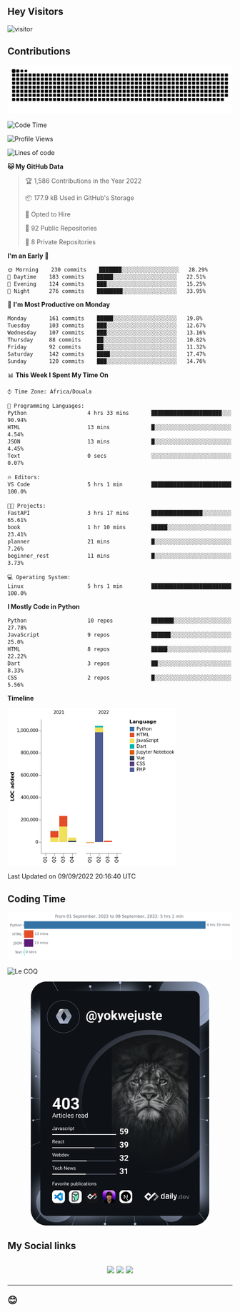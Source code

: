 ## Hey Visitors
![visitor](https://profile-counter.glitch.me/yokwejuste/count.svg)

## Contributions
<p align="center">
  <img src="https://raw.githubusercontent.com/yokwejuste/yokwejuste/output/github-contribution-grid-snake.svg" />
</p>

<!--START_SECTION:waka-->
![Code Time](http://img.shields.io/badge/Code%20Time-1%2C083%20hrs%2053%20mins-blue)

![Profile Views](http://img.shields.io/badge/Profile%20Views-16-blue)

![Lines of code](https://img.shields.io/badge/From%20Hello%20World%20I%27ve%20Written-1%20Million%20lines%20of%20code-blue)

**🐱 My GitHub Data** 

> 🏆 1,586 Contributions in the Year 2022
 > 
> 📦 177.9 kB Used in GitHub's Storage 
 > 
> 💼 Opted to Hire
 > 
> 📜 92 Public Repositories 
 > 
> 🔑 8 Private Repositories  
 > 
**I'm an Early 🐤** 

```text
🌞 Morning    230 commits    ███████░░░░░░░░░░░░░░░░░░   28.29% 
🌆 Daytime    183 commits    █████░░░░░░░░░░░░░░░░░░░░   22.51% 
🌃 Evening    124 commits    ███░░░░░░░░░░░░░░░░░░░░░░   15.25% 
🌙 Night      276 commits    ████████░░░░░░░░░░░░░░░░░   33.95%

```
📅 **I'm Most Productive on Monday** 

```text
Monday       161 commits    █████░░░░░░░░░░░░░░░░░░░░   19.8% 
Tuesday      103 commits    ███░░░░░░░░░░░░░░░░░░░░░░   12.67% 
Wednesday    107 commits    ███░░░░░░░░░░░░░░░░░░░░░░   13.16% 
Thursday     88 commits     ██░░░░░░░░░░░░░░░░░░░░░░░   10.82% 
Friday       92 commits     ██░░░░░░░░░░░░░░░░░░░░░░░   11.32% 
Saturday     142 commits    ████░░░░░░░░░░░░░░░░░░░░░   17.47% 
Sunday       120 commits    ███░░░░░░░░░░░░░░░░░░░░░░   14.76%

```


📊 **This Week I Spent My Time On** 

```text
⌚︎ Time Zone: Africa/Douala

💬 Programming Languages: 
Python                   4 hrs 33 mins       ██████████████████████░░░   90.94% 
HTML                     13 mins             █░░░░░░░░░░░░░░░░░░░░░░░░   4.54% 
JSON                     13 mins             █░░░░░░░░░░░░░░░░░░░░░░░░   4.45% 
Text                     0 secs              ░░░░░░░░░░░░░░░░░░░░░░░░░   0.07%

🔥 Editors: 
VS Code                  5 hrs 1 min         █████████████████████████   100.0%

🐱‍💻 Projects: 
FastAPI                  3 hrs 17 mins       ████████████████░░░░░░░░░   65.61% 
book                     1 hr 10 mins        █████░░░░░░░░░░░░░░░░░░░░   23.41% 
planner                  21 mins             █░░░░░░░░░░░░░░░░░░░░░░░░   7.26% 
beginner_rest            11 mins             █░░░░░░░░░░░░░░░░░░░░░░░░   3.73%

💻 Operating System: 
Linux                    5 hrs 1 min         █████████████████████████   100.0%

```

**I Mostly Code in Python** 

```text
Python                   10 repos            ███████░░░░░░░░░░░░░░░░░░   27.78% 
JavaScript               9 repos             ██████░░░░░░░░░░░░░░░░░░░   25.0% 
HTML                     8 repos             █████░░░░░░░░░░░░░░░░░░░░   22.22% 
Dart                     3 repos             ██░░░░░░░░░░░░░░░░░░░░░░░   8.33% 
CSS                      2 repos             █░░░░░░░░░░░░░░░░░░░░░░░░   5.56%

```


**Timeline**

![Chart not found](https://raw.githubusercontent.com/yokwejuste/yokwejuste/master/charts/bar_graph.png) 


 Last Updated on 09/09/2022 20:16:40 UTC
<!--END_SECTION:waka-->

## Coding Time

[![wakatime-stats](https://github.com/yokwejuste/yokwejuste/blob/master/images/stat.svg)](https://wakatime.com/@yokwejuste)

![Le COQ](https://metrics.lecoq.io/yokwejuste/)
<p align="center">
  <a href="#"><img src="https://github.com/yokwejuste/yokwejuste/blob/master/devcard.svg" width="400" alt="Yonkeu K. Steve's Dev Card"/></a>
</p>
<h2>My Social links<h2>
<p align="center">
  <a href="https://twitter.com/yokwejuste"><img src="https://img.shields.io/badge/twitter-%231DA1F2.svg?style=for-the-badge&logo=Twitter&logoColor=white"></a>
  <a href="https://linkedin.com/in/yokwejuste"><img src="https://img.shields.io/badge/linkedin-%230077B5.svg?style=for-the-badge&logo=linkedin&logoColor=white"></a>
  <a href="https://instagram.com/yokwejuste0"><img src="https://img.shields.io/badge/instagram-%23E4405F.svg?style=for-the-badge&logo=Instagram&logoColor=white"></a>
</p>
<hr>
😊
